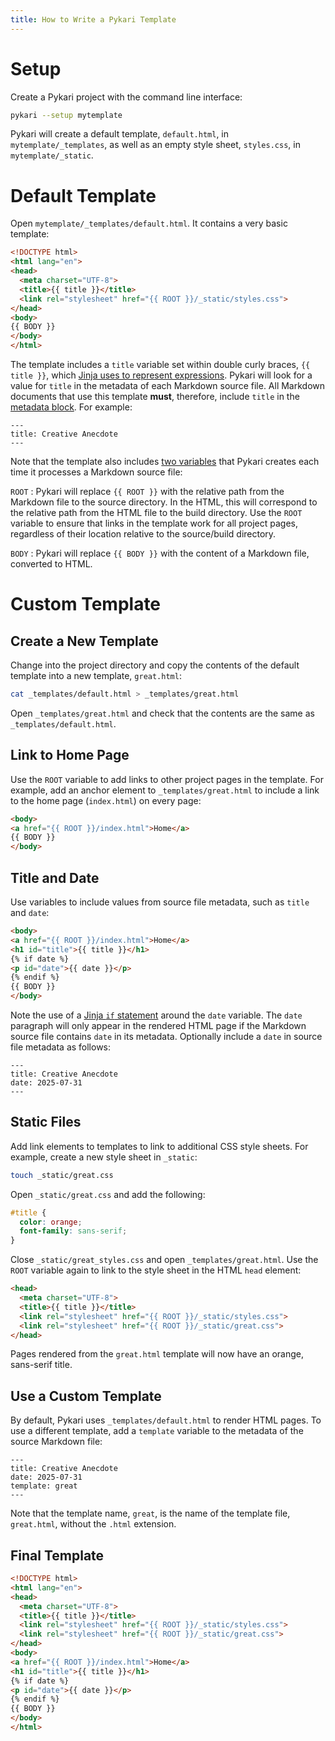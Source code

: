 ```yaml
---
title: How to Write a Pykari Template
---
```


# Setup

Create a Pykari project with the command line interface:

```bash
pykari --setup mytemplate
```

Pykari will create a default template, `default.html`, in `mytemplate/_templates`, as well as an empty style sheet, `styles.css`, in `mytemplate/_static`.

# Default Template

Open `mytemplate/_templates/default.html`. It contains a very basic template:

```html
<!DOCTYPE html>
<html lang="en">
<head>
  <meta charset="UTF-8">
  <title>{{ title }}</title>
  <link rel="stylesheet" href="{{ ROOT }}/_static/styles.css">
</head>
<body>
{{ BODY }}
</body>
</html>
```

The template includes a `title` variable set within double curly braces, `{{ title }}`, which [Jinja uses to represent expressions][jinja-expr]. Pykari will look for a value for `title` in the metadata of each Markdown source file. All Markdown documents that use this template **must**, therefore, include `title` in the [metadata block](../user-guide/markdown.html#metadata). For example:

```
---
title: Creative Anecdote
---
```

Note that the template also includes [two variables](../user-guide/static.html#variables) that Pykari creates each time it processes a Markdown source file:

`ROOT`
: Pykari will replace `{{ ROOT }}` with the relative path from the Markdown file to the source directory. In the HTML, this will correspond to the relative path from the HTML file to the build directory. Use the `ROOT` variable to ensure that links in the template work for all project pages, regardless of their location relative to the source/build directory.

`BODY`
: Pykari will replace `{{ BODY }}` with the content of a Markdown file, converted to HTML.

# Custom Template

## Create a New Template

Change into the project directory and copy the contents of the default template into a new template, `great.html`:

```bash
cat _templates/default.html > _templates/great.html
```

Open `_templates/great.html` and check that the contents are the same as `_templates/default.html`.

## Link to Home Page

Use the `ROOT` variable to add links to other project pages in the template. For example, add an anchor element to `_templates/great.html` to include a link to the home page (`index.html`) on every page:

```html
<body>
<a href="{{ ROOT }}/index.html">Home</a>
{{ BODY }}
</body>
```

## Title and Date

Use variables to include values from source file metadata, such as `title` and `date`:

```html
<body>
<a href="{{ ROOT }}/index.html">Home</a>
<h1 id="title">{{ title }}</h1>
{% if date %}
<p id="date">{{ date }}</p>
{% endif %}
{{ BODY }}
</body>
```

Note the use of a [Jinja `if` statement][jinja-if] around the `date` variable. The `date` paragraph will only appear in the rendered HTML page if the Markdown source file contains `date` in its metadata. Optionally include a `date` in source file metadata as follows:

```
---
title: Creative Anecdote
date: 2025-07-31
---
```

## Static Files

Add link elements to templates to link to additional CSS style sheets. For example, create a new style sheet in `_static`:

```bash
touch _static/great.css
```

Open `_static/great.css` and add the following:

```css
#title {
  color: orange;
  font-family: sans-serif;
}
```

Close `_static/great_styles.css` and open `_templates/great.html`. Use the `ROOT` variable again to link to the style sheet in the HTML `head` element:

```html
<head>
  <meta charset="UTF-8">
  <title>{{ title }}</title>
  <link rel="stylesheet" href="{{ ROOT }}/_static/styles.css">
  <link rel="stylesheet" href="{{ ROOT }}/_static/great.css">
</head>
```

Pages rendered from the `great.html` template will now have an orange, sans-serif title.

## Use a Custom Template

By default, Pykari uses `_templates/default.html` to render HTML pages. To use a different template, add a `template` variable to the metadata of the source Markdown file:

```
---
title: Creative Anecdote
date: 2025-07-31
template: great
---
```

Note that the template name, `great`, is the name of the template file, `great.html`, without the `.html` extension.

## Final Template

```html
<!DOCTYPE html>
<html lang="en">
<head>
  <meta charset="UTF-8">
  <title>{{ title }}</title>
  <link rel="stylesheet" href="{{ ROOT }}/_static/styles.css">
  <link rel="stylesheet" href="{{ ROOT }}/_static/great.css">
</head>
<body>
<a href="{{ ROOT }}/index.html">Home</a>
<h1 id="title">{{ title }}</h1>
{% if date %}
<p id="date">{{ date }}</p>
{% endif %}
{{ BODY }}
</body>
</html>
```

[jinja-expr]: https://jinja.palletsprojects.com/en/stable/templates/#expressions
[jinja-if]: https://jinja.palletsprojects.com/en/stable/templates/#if
[pygments-gen-styles]: https://pygments.org/docs/cmdline/#generating-styles

